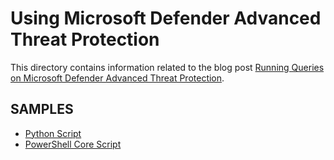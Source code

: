 # Using Microsoft Defender Advanced Threat Protection

This directory contains information related to the blog post [Running Queries on Microsoft Defender Advanced Threat Protection]().

## SAMPLES

- [Python Script](mdaptquery.py)
- [PowerShell Core Script](Invoke-MDATPQuery.ps1)